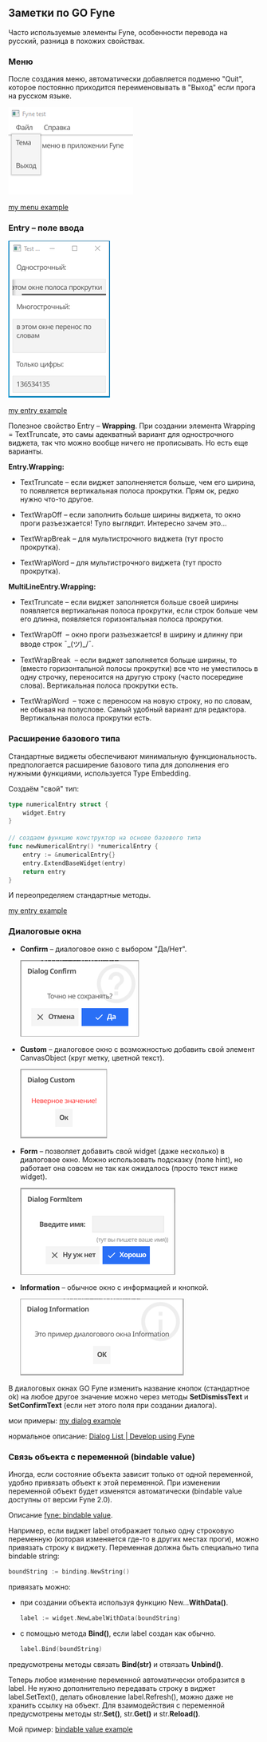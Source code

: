 ## Заметки по GO Fyne

Часто используемые элементы Fyne, особенности перевода на русский, разница в похожих свойствах.

### Меню

После создания меню, автоматически добавляется подменю "Quit", которое постоянно приходится переименовывать в "Выход" если прога на русском языке.

<img src="menu/img/menu.png" alt="screen"/>

[my menu example](https://github.com/annettalekto/sandbox_go_fyne/tree/main/menu)

### Entry – поле ввода

<img src="entry/img/entry.png" alt="screen"/>

[my entry example](https://github.com/annettalekto/sandbox_go_fyne/tree/main/entry)

Полезное свойство Entry – **Wrapping**. При создании элемента Wrapping = TextTruncate, это самы адекватный вариант для однострочного виджета, так что можно вообще ничего не прописывать. Но есть еще варианты.

**Entry.Wrapping:**

- TextTruncate – если виджет заполненяется больше, чем его ширина, то появляется вертикальная полоса прокрутки. Прям ок, редко нужно что-то другое.

- TextWrapOff – если заполнить больше ширины виджета, то окно проги разъезжается! Тупо выглядит. Интересно зачем это...

- TextWrapBreak – для мультистрочного виджета (тут просто прокрутка).

- TextWrapWord – для мультистрочного виджета (тут просто прокрутка).

**MultiLineEntry.Wrapping:**

- TextTruncate – если виджет заполняется больше своей ширины появляется вертикальная полоса прокрутки, если строк больше чем его длинна, появляется горизонтальная полоса прокрутки.

- TextWrapOff  – окно проги разъезжается! в ширину и длинну при вводе строк ¯\_(ツ)_/¯.

- TextWrapBreak  – если виджет заполняется больше ширины, то (вместо горизонтальной полосы прокрутки) все что не уместилось в одну строчку, переносится на другую строку (часто посередине слова). Вертикальная полоса прокрутки есть.

- TextWrapWord  –  тоже с переносом на новую строку, но по словам, не обывая на полуслове. Самый удобный вариант для редактора. Вертикальная полоса прокрутки есть.

### Расширение базового типа

Стандартные виджеты обеспечивают минимальную функциональность. предпологается расширение базового типа для дополнения его нужными функциями, используется Type Embedding.

Создаём "свой" тип:

```go
type numericalEntry struct {
	widget.Entry
}

// создаем функцию конструктор на основе базового типа 
func newNumericalEntry() *numericalEntry {
	entry := &numericalEntry{}
	entry.ExtendBaseWidget(entry)
	return entry
}
```

И переопределяем стандартные методы.

[my entry example](https://github.com/annettalekto/sandbox_go_fyne/tree/main/entry)

### Диалоговые окна

- **Confirm** – диалоговое окно с выбором "Да/Нет".
  
  <img src="dialog/img/dialog_confirm.PNG" alt="screen"/>

- **Custom** – диалоговое окно с возможностью добавить свой элемент CanvasObject (круг метку, цветной текст).
  
  <img src="dialog/img/dialog_custom.PNG" alt="screen"/>

- **Form** – позволяет добавить свой widget (даже несколько) в диалоговое окно. Можно использовать подсказку (поле hint), но работает она совсем не так как ожидалось (просто текст ниже widget).
  
  <img src="dialog/img/dialog_formitem.PNG" alt="screen"/>

- **Information** – обычное окно с информацией и кнопкой.
  
  <img src="dialog/img/dialog_information.PNG" alt="screen"/>

В диалоговых окнах GO Fyne изменить название кнопок (стандартное ok) на любое другое значение можно через методы **SetDismissText** и **SetConfirmText** (если нет этого поля при создании диалога).

мои примеры: [my dialog example](https://github.com/annettalekto/sandbox_go_fyne/tree/main/dialog)

нормальное описание: [Dialog List | Develop using Fyne](https://developer.fyne.io/explore/dialogs)

### Связь объекта с переменной (bindable value)

Иногда, если состояние объекта зависит только от одной переменной, удобно привязать объект к этой переменной. При изменении переменной объект будет изменятся автоматически (bindable value доступны от версии Fyne 2.0).

Описание [fyne: bindable value](https://developer.fyne.io/binding/).

Например, если виджет label отображает только одну строковую переменную (которая изменяется где-то в других местах проги), можно привязать строку к виджету. Переменная должна быть специально типа bindable string:

```go
boundString := binding.NewString()
```

 привязать можно:

- при создании объекта используя функцию New...**WithData()**.
  
  ```go
  label := widget.NewLabelWithData(boundString)
  ```

- с помощью метода **Bind()**, если label cоздан как обычно.
  
  ```go
  label.Bind(boundString)  
  ```

предусмотрены методы связать **Bind(str)** и отвязать **Unbind()**. 

Теперь любое изменение переменной автоматически отобразится в label. Не нужно дополнительно передавать строку в виджет label.SetText(), делать обновление label.Refresh(), можно даже не хранить ссылку на объект. Для взаимодействия с переменной предусмотрены методы str.**Set()**, str.**Get()** и str.**Reload()**.

Мой пример: [bindable value example](https://github.com/annettalekto/sandbox_go_fyne/blob/main/bind/main.go)

